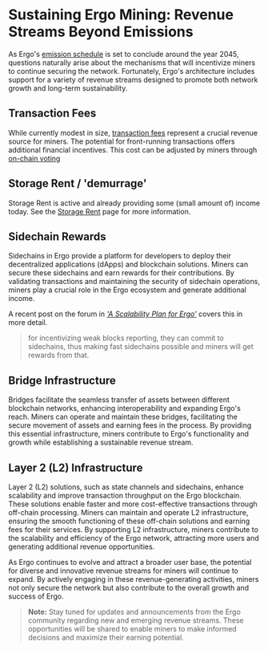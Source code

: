 # Sustaining Ergo Mining: Revenue Streams Beyond Emissions

As Ergo's [emission schedule](emission.md) is set to conclude around the year 2045, questions naturally arise about the mechanisms that will incentivize miners to continue securing the network. Fortunately, Ergo's architecture includes support for a variety of revenue streams designed to promote both network growth and long-term sustainability.

## Transaction Fees

While currently modest in size, [transaction fees](min-fee.md) represent a crucial revenue source for miners. The potential for front-running transactions offers additional financial incentives. This cost can be adjusted by miners through [on-chain voting](governance.md)

## Storage Rent / 'demurrage' 

Storage Rent is active and already providing some (small amount of) income today. See the [Storage Rent](rent.md) page for more information.

## Sidechain Rewards

Sidechains in Ergo provide a platform for developers to deploy their decentralized applications (dApps) and blockchain solutions. Miners can secure these sidechains and earn rewards for their contributions. By validating transactions and maintaining the security of sidechain operations, miners play a crucial role in the Ergo ecosystem and generate additional income.

A recent post on the forum in [*'A Scalability Plan for Ergo'*](https://www.ergoforum.org/t/a-scalability-plan-for-ergo/226/5) covers this in more detail. 

> for incentivizing weak blocks reporting, they can commit to sidechains, thus making fast sidechains possible and miners will get rewards from that.

## Bridge Infrastructure

Bridges facilitate the seamless transfer of assets between different blockchain networks, enhancing interoperability and expanding Ergo's reach. Miners can operate and maintain these bridges, facilitating the secure movement of assets and earning fees in the process. By providing this essential infrastructure, miners contribute to Ergo's functionality and growth while establishing a sustainable revenue stream.

## Layer 2 (L2) Infrastructure

Layer 2 (L2) solutions, such as state channels and sidechains, enhance scalability and improve transaction throughput on the Ergo blockchain. These solutions enable faster and more cost-effective transactions through off-chain processing. Miners can maintain and operate L2 infrastructure, ensuring the smooth functioning of these off-chain solutions and earning fees for their services. By supporting L2 infrastructure, miners contribute to the scalability and efficiency of the Ergo network, attracting more users and generating additional revenue opportunities.

As Ergo continues to evolve and attract a broader user base, the potential for diverse and innovative revenue streams for miners will continue to expand. By actively engaging in these revenue-generating activities, miners not only secure the network but also contribute to the overall growth and success of Ergo.

> **Note:** Stay tuned for updates and announcements from the Ergo community regarding new and emerging revenue streams. These opportunities will be shared to enable miners to make informed decisions and maximize their earning potential.